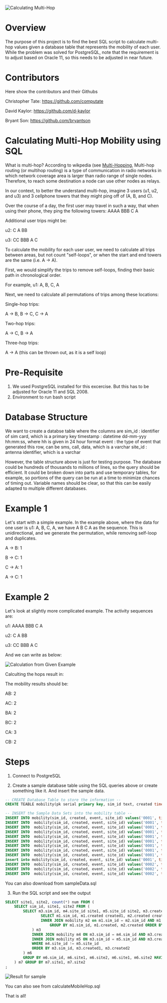 ![Calculating Multi-Hop](./media/unicef-logo.png)

# Overview

The purpose of this project is to find the best SQL script to calculate multi-hop values given a database table that represents the mobility of each user.  While the problem was solved for PostgreSQL, note that the requirement is to adjust based on Oracle 11, so this needs to be adjusted in near future.

# Contributors

Here show the contributors and their Githubs

Christopher Tate: https://github.com/computate

David Kaylor: https://github.com/d-kaylor

Bryant Son: https://github.com/bryantson

# Calculating Multi-Hop Mobility using SQL 
What is multi-hop? According to wikpedia (see [Multi-Hopping](https://en.wikipedia.org/wiki/Multi-hop_routing), Multi-hop routing (or multihop routing) is a type of communication in radio networks in which network coverage area is larger than radio range of single nodes. Therefore, to reach some destination a node can use other nodes as relays. 

In our context, to better the understand multi-hop, imagine 3 users (u1, u2, and u3) and 3 cellphone towers that they might ping off of (A, B, and C).

Over the course of a day, the first user may travel in such a way, that when using their phone, they ping the following towers:
AAAA BBB C A

Additional user trips might be:

u2: C A BB

u3: CC BBB A C

To calculate the mobility for each user user, we need to calculate all trips between areas, but not count "self-loops", or when the start and end towers are the same (i.e. A -> A).

First, we would simplify the trips to remove self-loops, finding their basic path in chronological order. 

For example, u1: A, B, C, A

Next, we need to calculate all permutations of trips among these locations:

Single-hop trips: 

A -> B, B -> C, C -> A

Two-hop trips: 

A -> C, B -> A

Three-hop trips:

 A -> A (this can be thrown out, as it is a self loop)

# Pre-Requisite
1. We used PostgreSQL installed for this excercise. But this has to be adjusted for  Oracle 11 and SQL 2008. 
2. Environment to run bash script

# Database Structure

We want to create a databse table where the columns are
sim_id : identifier of sim card, which is a primary key 
timestamp : datetime dd-mm-yyy hh:mm:ss, where hh is given in 24 hour format
event : the type of event that generated this row, can be sms, call, data, which is a varchar
site_id : antenna identifier, which is a varchar

However, the table structure above is just for testing purpose. The database could be hundreds of thousands to millions of lines, so the query should be efficient. It could be broken down into parts and use temporary tables, for example, so portions of the query can be run at a time to minimize chances of timing out. Variable names should be clear, so that this can be easily adapted to multiple different databases.

# Example 1
Let's start with a simple example. In the example above, where the data for one user is u1: A, B, C, A, we have A B C A as the sequence. This is unidirectional, and we generate the permutation, while removing self-loop and duplicates.

A -> B: 1

B -> C: 1

C -> A: 1

A -> C: 1

# Example 2

Let's look at slightly more complicated example. The activity sequences are:

u1: AAAA BBB C A

u2: C A BB

u3: CC BBB A C

And we can write as below:

![Calculation from Given Example](./media/diagram1.png)

Calculting the hops result in:

The mobility results should be:

AB: 2

AC: 2

BA: 2

BC: 2

CA: 3

CB: 2

# Steps
1. Connect to PostgreSQL 

2. Create a sample database table using the SQL queries above or create something like it. And insert the sample data.


```sql
-- CREATE Database Table to store the information --
CREATE TEABLE mobility(pk serial primary key, sim_id text, created timestamp, event text, site_id text);

-- INSERT the Sample Data Sets into the mobility table --
INSERT INTO mobility(sim_id, created, event, site_id) values('0001', timestamp '2018-10-11 00:00', 'sms', 'A');
INSERT INTO  mobility(sim_id, created, event, site_id) values('0001', timestamp '2018-10-11 00:00', 'sms', 'A');
INSERT INTO  mobility(sim_id, created, event, site_id) values('0001', timestamp '2018-10-11 01:00', 'sms', 'A');
INSERT INTO  mobility(sim_id, created, event, site_id) values('0001', timestamp '2018-10-11 02:00', 'sms', 'A');
INSERT INTO  mobility(sim_id, created, event, site_id) values('0001', timestamp '2018-10-11 03:00', 'sms', 'A');
INSERT INTO  mobility(sim_id, created, event, site_id) values('0001', timestamp '2018-10-11 04:00', 'sms', 'B');
INSERT INTO  mobility(sim_id, created, event, site_id) values('0001', timestamp '2018-10-11 05:00', 'sms', 'B');
INSERT INTO  mobility(sim_id, created, event, site_id) values('0001', timestamp '2018-10-11 06:00', 'sms', 'B');
INSERT INTO  mobility(sim_id, created, event, site_id) values('0001', timestamp '2018-10-11 07:00', 'sms', 'C');
insert into mobility(sim_id, created, event, site_id) values('0001', timestamp '2018-10-11 08:00', 'sms', 'A');
INSERT INTO  mobility(sim_id, created, event, site_id) values('0002', timestamp '2018-10-11 00:00', 'sms', 'C');
INSERT INTO  mobility(sim_id, created, event, site_id) values('0002', timestamp '2018-10-11 01:00', 'sms', 'A');
INSERT INTO  mobility(sim_id, created, event, site_id) values('0002', timestamp '2018-10-11 02:00', 'sms', 'B');
```
You can also download from sampleData.sql


3. Run the SQL script and see the output

```sql
SELECT site1, site2, count(*) num FROM (
	SELECT sim_id, site1, site2 FROM (
		SELECT m3.sim_id, m4.site_id site1, m5.site_id site2, m3.created1, m3.created2 FROM (
				SELECT m1.sim_id, m1.created created1, m2.created created2 FROM mobility m1 
				INNER JOIN mobility m2 on m1.sim_id = m2.sim_id AND m1.created < m2.created 
					GROUP BY m1.sim_id, m1.created, m2.created ORDER BY m1.sim_id, m1.created
			) m3 
			INNER JOIN mobility m4 ON m3.sim_id = m4.sim_id AND m3.created1 = m4.created 
			INNER JOIN mobility m5 ON m3.sim_id = m5.sim_id AND m3.created2 = m5.created 
			WHERE m4.site_id != m5.site_id
			ORDER BY m3.sim_id, m3.created1, m3.created2
		) m6 
		GROUP BY m6.sim_id, m6.site1, m6.site2, m6.site1, m6.site2 HAVING m6.site1 != m6.site2
	) m7 GROUP BY m7.site1, m7.site2
;

```

![Result for sample](./media/result.png)


You can also see from calculateMobileHop.sql


That is all! 

